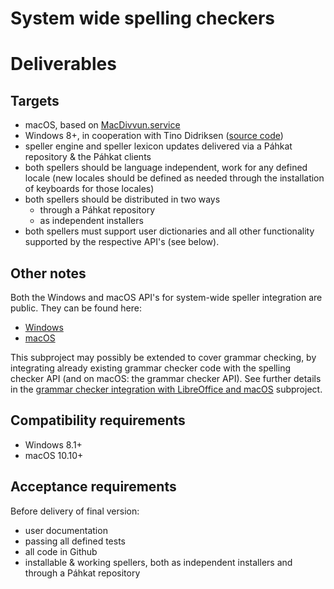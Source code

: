 # System wide spelling checkers

# Deliverables

## Targets

* macOS, based on
  [MacDivvun.service](https://github.com/divvun/macdivvun-service)
* Windows 8+, in cooperation with Tino Didriksen ([source code](http://svn.tinodidriksen.com/tdc/oss/spellers))
* speller engine and speller lexicon updates delivered via a Páhkat repository & the Páhkat clients
* both spellers should be language independent, work for any defined locale (new locales should be defined as needed through the installation of keyboards for those locales)
* both spellers should be distributed in two ways
    * through a Páhkat repository
    * as independent installers
* both spellers must support user dictionaries and all other functionality supported by the respective API's (see below).

## Other notes

Both the Windows and macOS API's for system-wide speller integration are public. They can be found here:

* [Windows](https://msdn.microsoft.com/en-us/library/windows/desktop/hh869748.aspx)
* [macOS](https://developer.apple.com/documentation/appkit/nsspellchecker)

This subproject may possibly be extended to cover grammar checking, by integrating already existing grammar checker code with the spelling checker API (and on macOS: the grammar checker API). See further details in the [grammar checker integration with LibreOffice and macOS](GrammarCheckerLOmacOS.md) subproject.

## Compatibility requirements

* Windows 8.1+
* macOS 10.10+

## Acceptance requirements

Before delivery of final version:

* user documentation
* passing all defined tests
* all code in Github
* installable & working spellers, both as independent installers and through a Páhkat repository
